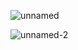 
![unnamed](https://github.com/hamreliusfilip/Node_Link_Graphing_Tool/assets/91670593/be8805e7-5b86-4536-ac62-487812d73852)

![unnamed-2](https://github.com/hamreliusfilip/Node_Link_Graphing_Tool/assets/91670593/08876e51-6e22-4702-b6bd-017bb74ff2b6)
